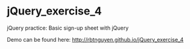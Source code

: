 jQuery_exercise_4
=================

jQuery practice: Basic sign-up sheet with jQuery

Demo can be found here: http://rbtnguyen.github.io/jQuery_exercise_4
